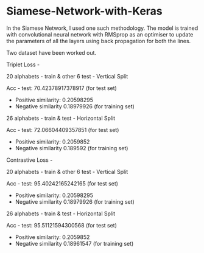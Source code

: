 # Siamese-Network-with-Keras

In the Siamese Network, I used one such methodology. The model is trained with convolutional neural network with RMSprop as an optimiser to update the parameters of all the layers using back propagation for both the lines.

Two dataset have been worked out.

Triplet Loss -

20 alphabets - train & other 6 test - Vertical Split

  Acc - test: 70.42378917378917 (for test set) 
  - Positive similarity: 0.20598295 
  - Negative similarity 0.18979926 (for training set)
  
26 alphabets - train & test - Horizontal Split
  
  Acc - test: 72.06604409357851 (for test set) 
  - Positive similarity: 0.2059852 
  - Negative similarity 0.189592 (for training set)

Contrastive Loss -

20 alphabets - train & other 6 test - Vertical Split

  Acc - test: 95.40242165242165 (for test set) 
  - Positive similarity: 0.20598295 
  - Negative similarity 0.18979926 (for training set)

26 alphabets - train & test - Horizontal Split

  Acc - test: 95.51121594300568 (for test set)
  - Positive similarity: 0.2059852 
  - Negative similarity 0.18961547 (for training set)

